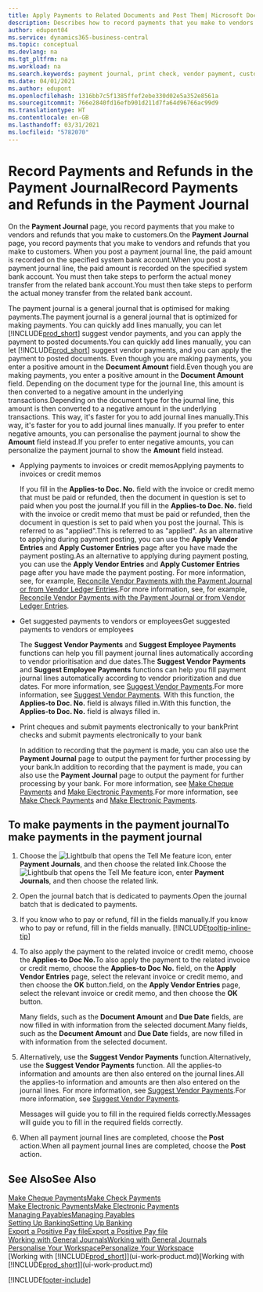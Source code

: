 ```yaml
---
title: Apply Payments to Related Documents and Post Them| Microsoft Docs
description: Describes how to record payments that you make to vendors and refunds that you make to customers.
author: edupont04
ms.service: dynamics365-business-central
ms.topic: conceptual
ms.devlang: na
ms.tgt_pltfrm: na
ms.workload: na
ms.search.keywords: payment journal, print check, vendor payment, customer refund, creditor, debt, balance due, AP
ms.date: 04/01/2021
ms.author: edupont
ms.openlocfilehash: 1316bb7c5f1385ffef2ebe330d02e5a352e8561a
ms.sourcegitcommit: 766e2840fd16efb901d211d7fa64d96766ac99d9
ms.translationtype: HT
ms.contentlocale: en-GB
ms.lasthandoff: 03/31/2021
ms.locfileid: "5782070"
---
```

# <a name="record-payments-and-refunds-in-the-payment-journal"></a><span data-ttu-id="bb7c7-103">Record Payments and Refunds in the Payment Journal</span><span class="sxs-lookup"><span data-stu-id="bb7c7-103">Record Payments and Refunds in the Payment Journal</span></span>

<span data-ttu-id="bb7c7-104">On the **Payment Journal** page, you record payments that you make to vendors and refunds that you make to customers.</span><span class="sxs-lookup"><span data-stu-id="bb7c7-104">On the **Payment Journal** page, you record payments that you make to vendors and refunds that you make to customers.</span></span> <span data-ttu-id="bb7c7-105">When you post a payment journal line, the paid amount is recorded on the specified system bank account.</span><span class="sxs-lookup"><span data-stu-id="bb7c7-105">When you post a payment journal line, the paid amount is recorded on the specified system bank account.</span></span> <span data-ttu-id="bb7c7-106">You must then take steps to perform the actual money transfer from the related bank account.</span><span class="sxs-lookup"><span data-stu-id="bb7c7-106">You must then take steps to perform the actual money transfer from the related bank account.</span></span>  

<span data-ttu-id="bb7c7-107">The payment journal is a general journal that is optimised for making payments.</span><span class="sxs-lookup"><span data-stu-id="bb7c7-107">The payment journal is a general journal that is optimized for making payments.</span></span> <span data-ttu-id="bb7c7-108">You can quickly add lines manually, you can let [!INCLUDE[prod_short](includes/prod_short.md)] suggest vendor payments, and you can apply the payment to posted documents.</span><span class="sxs-lookup"><span data-stu-id="bb7c7-108">You can quickly add lines manually, you can let [!INCLUDE[prod_short](includes/prod_short.md)] suggest vendor payments, and you can apply the payment to posted documents.</span></span> <span data-ttu-id="bb7c7-109">Even though you are making payments, you enter a positive amount in the **Document Amount** field.</span><span class="sxs-lookup"><span data-stu-id="bb7c7-109">Even though you are making payments, you enter a positive amount in the **Document Amount** field.</span></span> <span data-ttu-id="bb7c7-110">Depending on the document type for the journal line, this amount is then converted to a negative amount in the underlying transactions.</span><span class="sxs-lookup"><span data-stu-id="bb7c7-110">Depending on the document type for the journal line, this amount is then converted to a negative amount in the underlying transactions.</span></span> <span data-ttu-id="bb7c7-111">This way, it's faster for you to add journal lines manually.</span><span class="sxs-lookup"><span data-stu-id="bb7c7-111">This way, it's faster for you to add journal lines manually.</span></span> <span data-ttu-id="bb7c7-112">If you prefer to enter negative amounts, you can personalise the payment journal to show the **Amount** field instead.</span><span class="sxs-lookup"><span data-stu-id="bb7c7-112">If you prefer to enter negative amounts, you can personalize the payment journal to show the **Amount** field instead.</span></span>  

- <span data-ttu-id="bb7c7-113">Applying payments to invoices or credit memos</span><span class="sxs-lookup"><span data-stu-id="bb7c7-113">Applying payments to invoices or credit memos</span></span>

    <span data-ttu-id="bb7c7-114">If you fill in the **Applies-to Doc. No.** field with the invoice or credit memo that must be paid or refunded, then the document in question is set to paid when you post the journal.</span><span class="sxs-lookup"><span data-stu-id="bb7c7-114">If you fill in the **Applies-to Doc. No.** field with the invoice or credit memo that must be paid or refunded, then the document in question is set to paid when you post the journal.</span></span> <span data-ttu-id="bb7c7-115">This is referred to as "applied".</span><span class="sxs-lookup"><span data-stu-id="bb7c7-115">This is referred to as "applied".</span></span> <span data-ttu-id="bb7c7-116">As an alternative to applying during payment posting, you can use the **Apply Vendor Entries** and **Apply Customer Entries** page after you have made the payment posting.</span><span class="sxs-lookup"><span data-stu-id="bb7c7-116">As an alternative to applying during payment posting, you can use the **Apply Vendor Entries** and **Apply Customer Entries** page after you have made the payment posting.</span></span> <span data-ttu-id="bb7c7-117">For more information, see, for example, [Reconcile Vendor Payments with the Payment Journal or from Vendor Ledger Entries](payables-how-apply-purchase-transactions-manually.md).</span><span class="sxs-lookup"><span data-stu-id="bb7c7-117">For more information, see, for example, [Reconcile Vendor Payments with the Payment Journal or from Vendor Ledger Entries](payables-how-apply-purchase-transactions-manually.md).</span></span>  

- <span data-ttu-id="bb7c7-118">Get suggested payments to vendors or employees</span><span class="sxs-lookup"><span data-stu-id="bb7c7-118">Get suggested payments to vendors or employees</span></span>

    <span data-ttu-id="bb7c7-119">The **Suggest Vendor Payments** and **Suggest Employee Payments** functions can help you fill payment journal lines automatically according to vendor prioritisation and due dates.</span><span class="sxs-lookup"><span data-stu-id="bb7c7-119">The **Suggest Vendor Payments** and **Suggest Employee Payments** functions can help you fill payment journal lines automatically according to vendor prioritization and due dates.</span></span> <span data-ttu-id="bb7c7-120">For more information, see [Suggest Vendor Payments](payables-how-suggest-vendor-payments.md).</span><span class="sxs-lookup"><span data-stu-id="bb7c7-120">For more information, see [Suggest Vendor Payments](payables-how-suggest-vendor-payments.md).</span></span> <span data-ttu-id="bb7c7-121">With this function, the **Applies-to Doc. No.** field is always filled in.</span><span class="sxs-lookup"><span data-stu-id="bb7c7-121">With this function, the **Applies-to Doc. No.** field is always filled in.</span></span>  

- <span data-ttu-id="bb7c7-122">Print cheques and submit payments electronically to your bank</span><span class="sxs-lookup"><span data-stu-id="bb7c7-122">Print checks and submit payments electronically to your bank</span></span>

    <span data-ttu-id="bb7c7-123">In addition to recording that the payment is made, you can also use the **Payment Journal** page to output the payment for further processing by your bank.</span><span class="sxs-lookup"><span data-stu-id="bb7c7-123">In addition to recording that the payment is made, you can also use the **Payment Journal** page to output the payment for further processing by your bank.</span></span> <span data-ttu-id="bb7c7-124">For more information, see [Make Cheque Payments](payables-how-work-checks.md) and [Make Electronic Payments](finance-make-payments-with-bank-data-conversion-service-or-sepa-credit-transfer.md#exporting-payments-to-a-bank-file).</span><span class="sxs-lookup"><span data-stu-id="bb7c7-124">For more information, see [Make Check Payments](payables-how-work-checks.md) and [Make Electronic Payments](finance-make-payments-with-bank-data-conversion-service-or-sepa-credit-transfer.md#exporting-payments-to-a-bank-file).</span></span>  

## <a name="to-make-payments-in-the-payment-journal"></a><span data-ttu-id="bb7c7-125">To make payments in the payment journal</span><span class="sxs-lookup"><span data-stu-id="bb7c7-125">To make payments in the payment journal</span></span>

1. <span data-ttu-id="bb7c7-126">Choose the ![Lightbulb that opens the Tell Me feature](media/ui-search/search_small.png "Tell me what you want to do") icon, enter **Payment Journals**, and then choose the related link.</span><span class="sxs-lookup"><span data-stu-id="bb7c7-126">Choose the ![Lightbulb that opens the Tell Me feature](media/ui-search/search_small.png "Tell me what you want to do") icon, enter **Payment Journals**, and then choose the related link.</span></span>
2. <span data-ttu-id="bb7c7-127">Open the journal batch that is dedicated to payments.</span><span class="sxs-lookup"><span data-stu-id="bb7c7-127">Open the journal batch that is dedicated to payments.</span></span>
3. <span data-ttu-id="bb7c7-128">If you know who to pay or refund, fill in the fields manually.</span><span class="sxs-lookup"><span data-stu-id="bb7c7-128">If you know who to pay or refund, fill in the fields manually.</span></span> [!INCLUDE[tooltip-inline-tip](includes/tooltip-inline-tip_md.md)]
4. <span data-ttu-id="bb7c7-129">To also apply the payment to the related invoice or credit memo, choose the **Applies-to Doc No.**</span><span class="sxs-lookup"><span data-stu-id="bb7c7-129">To also apply the payment to the related invoice or credit memo, choose the **Applies-to Doc No.**</span></span> <span data-ttu-id="bb7c7-130">field, on the **Apply Vendor Entries** page, select the relevant invoice or credit memo, and then choose the **OK** button.</span><span class="sxs-lookup"><span data-stu-id="bb7c7-130">field, on the **Apply Vendor Entries** page, select the relevant invoice or credit memo, and then choose the **OK** button.</span></span>

    <span data-ttu-id="bb7c7-131">Many fields, such as the **Document Amount** and **Due Date** fields, are now filled in with information from the selected document.</span><span class="sxs-lookup"><span data-stu-id="bb7c7-131">Many fields, such as the **Document Amount** and **Due Date** fields, are now filled in with information from the selected document.</span></span>
5. <span data-ttu-id="bb7c7-132">Alternatively, use the **Suggest Vendor Payments** function.</span><span class="sxs-lookup"><span data-stu-id="bb7c7-132">Alternatively, use the **Suggest Vendor Payments** function.</span></span> <span data-ttu-id="bb7c7-133">All the applies-to information and amounts are then also entered on the journal lines.</span><span class="sxs-lookup"><span data-stu-id="bb7c7-133">All the applies-to information and amounts are then also entered on the journal lines.</span></span> <span data-ttu-id="bb7c7-134">For more information, see [Suggest Vendor Payments](payables-how-suggest-vendor-payments.md).</span><span class="sxs-lookup"><span data-stu-id="bb7c7-134">For more information, see [Suggest Vendor Payments](payables-how-suggest-vendor-payments.md).</span></span>

    <span data-ttu-id="bb7c7-135">Messages will guide you to fill in the required fields correctly.</span><span class="sxs-lookup"><span data-stu-id="bb7c7-135">Messages will guide you to fill in the required fields correctly.</span></span>
6.  <span data-ttu-id="bb7c7-136">When all payment journal lines are completed, choose the **Post** action.</span><span class="sxs-lookup"><span data-stu-id="bb7c7-136">When all payment journal lines are completed, choose the **Post** action.</span></span>

## <a name="see-also"></a><span data-ttu-id="bb7c7-137">See Also</span><span class="sxs-lookup"><span data-stu-id="bb7c7-137">See Also</span></span>
[<span data-ttu-id="bb7c7-138">Make Cheque Payments</span><span class="sxs-lookup"><span data-stu-id="bb7c7-138">Make Check Payments</span></span>](payables-how-work-checks.md)  
[<span data-ttu-id="bb7c7-139">Make Electronic Payments</span><span class="sxs-lookup"><span data-stu-id="bb7c7-139">Make Electronic Payments</span></span>](finance-make-payments-with-bank-data-conversion-service-or-sepa-credit-transfer.md#exporting-payments-to-a-bank-file)  
[<span data-ttu-id="bb7c7-140">Managing Payables</span><span class="sxs-lookup"><span data-stu-id="bb7c7-140">Managing Payables</span></span>](payables-manage-payables.md)  
[<span data-ttu-id="bb7c7-141">Setting Up Banking</span><span class="sxs-lookup"><span data-stu-id="bb7c7-141">Setting Up Banking</span></span>](bank-setup-banking.md)  
[<span data-ttu-id="bb7c7-142">Export a Positive Pay file</span><span class="sxs-lookup"><span data-stu-id="bb7c7-142">Export a Positive Pay file</span></span>](finance-how-positive-pay.md)  
[<span data-ttu-id="bb7c7-143">Working with General Journals</span><span class="sxs-lookup"><span data-stu-id="bb7c7-143">Working with General Journals</span></span>](ui-work-general-journals.md)  
[<span data-ttu-id="bb7c7-144">Personalise Your Workspace</span><span class="sxs-lookup"><span data-stu-id="bb7c7-144">Personalize Your Workspace</span></span>](ui-personalization-user.md)  
<span data-ttu-id="bb7c7-145">[Working with [!INCLUDE[prod_short](includes/prod_short.md)]](ui-work-product.md)</span><span class="sxs-lookup"><span data-stu-id="bb7c7-145">[Working with [!INCLUDE[prod_short](includes/prod_short.md)]](ui-work-product.md)</span></span>  


[!INCLUDE[footer-include](includes/footer-banner.md)]